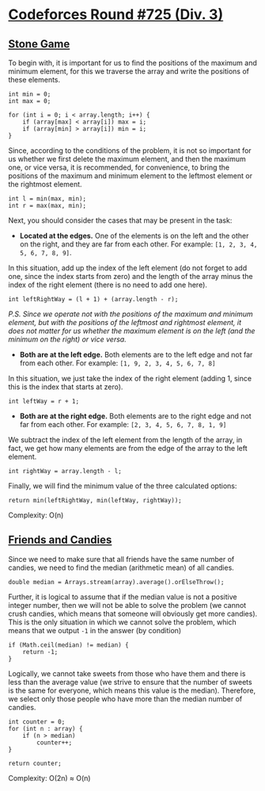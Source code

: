 # [Codeforces Round #725 (Div. 3)](https://codeforces.com/contest/1538)

## [Stone Game](https://codeforces.com/contest/1538/problem/A)

To begin with, it is important for us to find the positions of the maximum and minimum element, for this we traverse the array and write the positions of these elements.

    int min = 0;  
    int max = 0;  
      
    for (int i = 0; i < array.length; i++) {  
        if (array[max] < array[i]) max = i;  
        if (array[min] > array[i]) min = i;  
    }

Since, according to the conditions of the problem, it is not so important for us whether we first delete the maximum element, and then the maximum one, or vice versa, it is recommended, for convenience, to bring the positions of the maximum and minimum element to the leftmost element or the rightmost element.

    int l = min(max, min);  
    int r = max(max, min);

Next, you should consider the cases that may be present in the task:

 - **Located at the edges.** One of the elements is on the left and the other on the right, and they are far from each other. For example: `[1, 2, 3, 4, 5, 6, 7, 8, 9]`. 

In this situation, add up the index of the left element (do not forget to add one, since the index starts from zero) and the length of the array minus the index of the right element (there is no need to add one here).

    int leftRightWay = (l + 1) + (array.length - r);

*P.S. Since we operate not with the positions of the maximum and minimum element, but with the positions of the leftmost and rightmost element, it does not matter for us whether the maximum element is on the left (and the minimum on the right) or vice versa.*

 - **Both are at the left edge.** Both elements are to the left edge and not far from each other. For example: `[1, 9, 2, 3, 4, 5, 6, 7, 8]`

In this situation, we just take the index of the right element (adding 1, since this is the index that starts at zero).

    int leftWay = r + 1;

- **Both are at the right edge.**  Both elements are to the right edge and not far from each other. For example: `[2, 3, 4, 5, 6, 7, 8, 1, 9]`

We subtract the index of the left element from the length of the array, in fact, we get how many elements are from the edge of the array to the left element.

    int rightWay = array.length - l;

Finally, we will find the minimum value of the three calculated options:

    return min(leftRightWay, min(leftWay, rightWay));

Complexity: O(n)

## [Friends and Candies](https://codeforces.com/contest/1538/problem/B)

Since we need to make sure that all friends have the same number of candies, we need to find the median (arithmetic mean) of all candies.

    double median = Arrays.stream(array).average().orElseThrow();
    
Further, it is logical to assume that if the median value is not a positive integer number, then we will not be able to solve the problem (we cannot crush candies, which means that someone will obviously get more candies). This is the only situation in which we cannot solve the problem, which means that we output `-1` in the answer (by condition)

    if (Math.ceil(median) != median) {  
        return -1;  
    }

Logically, we cannot take sweets from those who have them and there is less than the average value (we strive to ensure that the number of sweets is the same for everyone, which means this value is the median). Therefore, we select only those people who have more than the median number of candies.

    int counter = 0;  
    for (int n : array) {  
        if (n > median)  
            counter++;  
    }  
      
    return counter;

Complexity: O(2n) ≈ O(n)

